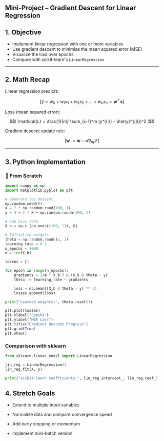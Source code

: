 ## Mini-Project – Gradient Descent for Linear Regression

## 1. Objective

- Implement linear regression with one or more variables
- Use gradient descent to minimize the mean squared error (MSE)
- Visualize the loss over epochs
- Compare with scikit-learn's `LinearRegression`

---

## 2. Math Recap

Linear regression predicts:

$$[
\hat{y} = w_0 + w_1 x_1 + w_2 x_2 + \dots + w_n x_n = \mathbf{w}^\top \mathbf{x}
]$$

Loss (mean squared error):

$$[
\mathcal{L} = \frac{1}{m} \sum_{i=1}^m (y^{(i)} - \hat{y}^{(i)})^2
]$$

Gradient descent update rule:

$$[
\mathbf{w} := \mathbf{w} - \alpha \nabla_\mathbf{w} \mathcal{L}
]$$

---

## 3. Python Implementation

### 🔧 From Scratch
```python
import numpy as np
import matplotlib.pyplot as plt

# Generate toy dataset
np.random.seed(0)
X = 2 * np.random.rand(100, 1)
y = 4 + 3 * X + np.random.randn(100, 1)

# Add bias term
X_b = np.c_[np.ones((100, 1)), X]

# Initialize weights
theta = np.random.randn(2, 1)
learning_rate = 0.1
n_epochs = 1000
m = len(X_b)

losses = []

for epoch in range(n_epochs):
    gradients = 2/m * X_b.T @ (X_b @ theta - y)
    theta -= learning_rate * gradients

    loss = np.mean((X_b @ theta - y) ** 2)
    losses.append(loss)

print("Learned weights:", theta.ravel())

plt.plot(losses)
plt.xlabel("Epochs")
plt.ylabel("MSE Loss")
plt.title("Gradient Descent Progress")
plt.grid(True)
plt.show()
```

### Comparison with sklearn
```python
from sklearn.linear_model import LinearRegression

lin_reg = LinearRegression()
lin_reg.fit(X, y)

print("scikit-learn coefficients:", lin_reg.intercept_, lin_reg.coef_)
```
## 4. Stretch Goals

- Extend to multiple input variables
    
- Normalize data and compare convergence speed
    
- Add early stopping or momentum
    
- Implement mini-batch version